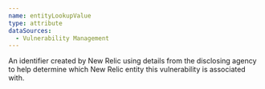 ```yaml
---
name: entityLookupValue
type: attribute
dataSources:
  - Vulnerability Management
---
```


An identifier created by New Relic using details from the disclosing agency to help determine which New Relic entity this vulnerability is associated with.
